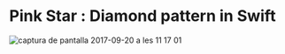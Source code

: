 <h1>Pink Star : Diamond pattern in Swift</h1>

![captura de pantalla 2017-09-20 a les 11 17 01](https://user-images.githubusercontent.com/26334453/30639032-3f1d8268-9df5-11e7-9850-e4b6f21c3d5d.png)
